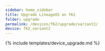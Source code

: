 ```yaml
---
sidebar: home_sidebar
title: Upgrade LineageOS on f62
folder: upgrade
permalink: /devices/f62/upgrade/variant2/
device: f62_variant2
---
```

{% include templates/device_upgrade.md %}
